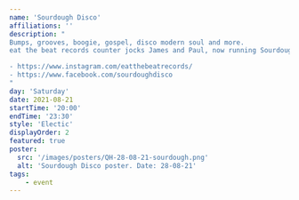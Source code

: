 ```yaml
---
name: 'Sourdough Disco'
affiliations: ''
description: "
Bumps, grooves, boogie, gospel, disco modern soul and more.
eat the beat records counter jocks James and Paul, now running Sourdough Disco parties in Bristol and beyond.

- https://www.instagram.com/eatthebeatrecords/
- https://www.facebook.com/sourdoughdisco
"
day: 'Saturday'
date: 2021-08-21
startTime: '20:00'
endTime: '23:30'
style: 'Electic'
displayOrder: 2
featured: true
poster:
  src: '/images/posters/QH-28-08-21-sourdough.png'
  alt: 'Sourdough Disco poster. Date: 28-08-21'
tags:
    - event
---
```

